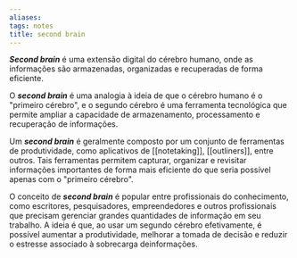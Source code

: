 ```yaml
---
aliases: 
tags: notes
title: second brain
---
```

***Second brain*** é uma extensão digital do cérebro humano, onde as informações são armazenadas, organizadas e recuperadas de forma eficiente. 

O ***second brain*** é uma analogia à ideia de que o cérebro humano é o "primeiro cérebro", e o segundo cérebro é uma ferramenta tecnológica que permite ampliar a capacidade de armazenamento, processamento e recuperação de informações.

Um ***second brain*** é geralmente composto por um conjunto de ferramentas de produtividade, como aplicativos de [[notetaking]], [[outliners]], entre outros. Tais ferramentas permitem capturar, organizar e revisitar informações importantes de forma mais eficiente do que seria possível apenas com o "primeiro cérebro".

O conceito de ***second brain*** é popular entre profissionais do conhecimento, como escritores, pesquisadores, empreendedores e outros profissionais que precisam gerenciar grandes quantidades de informação em seu trabalho. A ideia é que, ao usar um segundo cérebro efetivamente, é possível aumentar a produtividade, melhorar a tomada de decisão e reduzir o estresse associado à sobrecarga deinformações.
